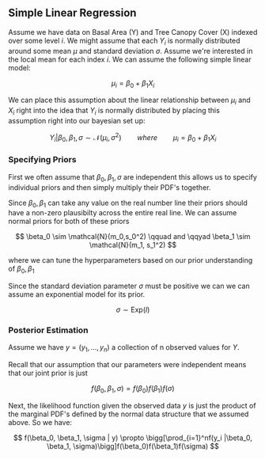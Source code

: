 ## Simple Linear Regression

Assume we have data on Basal Area (Y) and Tree Canopy Cover (X) indexed over some level $i$. We might assume that each $Y_i$ is normally distributed around some mean $\mu$ and standard deviation $\sigma$. Assume we're interested in the local mean for each index $i$. We can assume the following simple linear model:

$$
\mu_i = \beta_0 + \beta_1 X_i
$$

We can place this assumption about the linear relationship between $\mu_i$ and $X_i$ right into the idea that $Y_i$ is normally distributed by placing this assumption right into our bayesian set up:

$$
Y_i | \beta_0, \beta_1, \sigma \sim \mathcal{N}(\mu_i, \sigma^2) \qquad where \qquad \mu_i = \beta_0 + \beta_1 X_i
$$

### Specifying Priors

First we often assume that $\beta_0, \beta_1, \sigma$ are independent this allows us to specify individual priors and then simply multiply their PDF's together.

Since $\beta_0, \beta_1$ can take any value on the real number line their priors should have a non-zero plausibilty across the entire real line. We can assume normal priors for both of these priors

$$
\beta_0 \sim \mathcal{N}(m_0,s_0^2) \qquad and \qqyad \beta_1 \sim \mathcal{N}(m_1, s_1^2)
$$

where we can tune the hyperparameters based on our prior understanding of $\beta_0, \beta_1$

Since the standard deviation parameter $\sigma$ must be positive we can we can assume an exponential model for its prior.

$$
\sigma \sim \text{Exp}(l)
$$

### Posterior Estimation

Assume we have $y = (y_1, ..., y_n)$ a collection of n observed values for $Y$.

Recall that our assumption that our parameters were independent means that our joint prior is just

$$
f(\beta_0, \beta_1, \sigma) = f(\beta_0)f(\beta_1)f(\sigma)
$$

Next, the likelihood function given the observed data $y$ is just the product of the marginal PDF's defined by the normal data structure that we assumed above. So we have:

$$
f(\beta_0, \beta_1, \sigma | y) \propto \bigg[\prod_{i=1}^nf(y_i |\beta_0, \beta_1, \sigma)\bigg]f(\beta_0)f(\beta_1)f(\sigma)
$$











